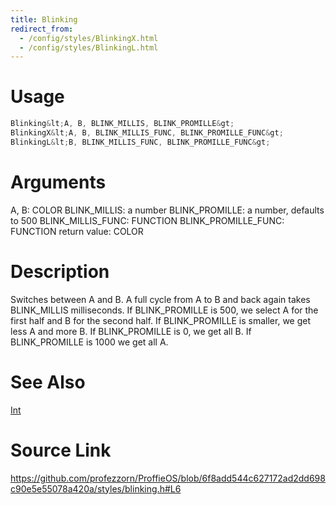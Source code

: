 ```yaml
---
title: Blinking
redirect_from:
  - /config/styles/BlinkingX.html
  - /config/styles/BlinkingL.html
---
```


# Usage
```cpp
Blinking&lt;A, B, BLINK_MILLIS, BLINK_PROMILLE&gt;
BlinkingX&lt;A, B, BLINK_MILLIS_FUNC, BLINK_PROMILLE_FUNC&gt;
BlinkingL&lt;B, BLINK_MILLIS_FUNC, BLINK_PROMILLE_FUNC&gt;
```

# Arguments
A, B: COLOR
BLINK_MILLIS: a number
BLINK_PROMILLE: a number, defaults to 500
BLINK_MILLIS_FUNC: FUNCTION
BLINK_PROMILLE_FUNC: FUNCTION
return value: COLOR

# Description
Switches between A and B.
A full cycle from A to B and back again takes BLINK_MILLIS milliseconds.
If BLINK_PROMILLE is 500, we select A for the first half and B for the
second half. If BLINK_PROMILLE is smaller, we get less A and more B.
If BLINK_PROMILLE is 0, we get all B.
If BLINK_PROMILLE is 1000 we get all A.


# See Also
[Int](/config/functions/Int.html)

# Source Link
https://github.com/profezzorn/ProffieOS/blob/6f8add544c627172ad2dd698c90e5e55078a420a/styles/blinking.h#L6
